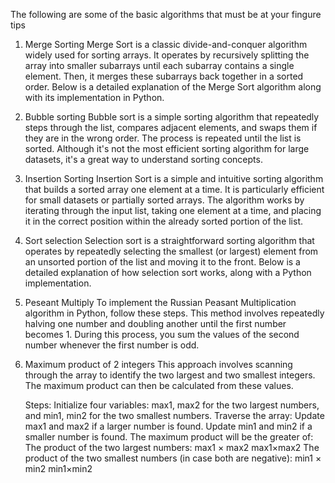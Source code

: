 The following are some of the basic  algorithms that must be at your fingure tips
1) Merge Sorting
   Merge Sort is a classic divide-and-conquer algorithm widely used for sorting arrays. It operates by recursively splitting the array into smaller subarrays until each subarray contains a single element. Then, it merges these subarrays back together in a sorted order. Below is a detailed explanation of the Merge Sort algorithm along with its implementation in Python.
2) Bubble sorting
   Bubble sort is a simple sorting algorithm that repeatedly steps through the list, compares adjacent elements, and swaps them if they are in the wrong order. The process is repeated until the list is sorted. Although it's not the most efficient sorting algorithm for large datasets, it's a great way to understand sorting concepts.
3) Insertion Sorting
   Insertion Sort is a simple and intuitive sorting algorithm that builds a sorted array one element at a time. It is particularly efficient for small datasets or partially sorted arrays. The algorithm works by iterating through the input list, taking one element at a time, and placing it in the correct position within the already sorted portion of the list.
4) Sort selection
   Selection sort is a straightforward sorting algorithm that operates by repeatedly selecting the smallest (or largest) element from an unsorted portion of the list and moving it to the front. Below is a detailed explanation of how selection sort works, along with a Python implementation.
5) Peseant Multiply
   To implement the Russian Peasant Multiplication algorithm in Python, follow these steps. This method involves repeatedly halving one number and doubling another until the first number becomes 1. During this process, you sum the values of the second number whenever the first number is odd.
6) Maximum product of 2 integers
   This approach involves scanning through the array to identify the two largest and two smallest integers. The maximum product can then be calculated from these values.

   Steps:
      Initialize four variables: max1, max2 for the two largest numbers, and min1, min2 for the two smallest numbers.
      Traverse the array:
      Update max1 and max2 if a larger number is found.
      Update min1 and min2 if a smaller number is found.
      The maximum product will be the greater of:
      The product of the two largest numbers: 
      max1
      ×
      max2
      max1×max2
      The product of the two smallest numbers (in case both are negative): 
      min1
      ×
      min2
      min1×min2
